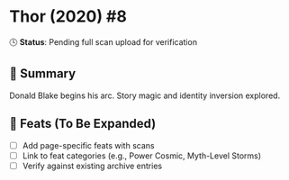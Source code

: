 # Thor (2020) #8

🕓 **Status**: Pending full scan upload for verification


## 📖 Summary
Donald Blake begins his arc. Story magic and identity inversion explored.

## 🔹 Feats (To Be Expanded)
- [ ] Add page-specific feats with scans
- [ ] Link to feat categories (e.g., Power Cosmic, Myth-Level Storms)
- [ ] Verify against existing archive entries